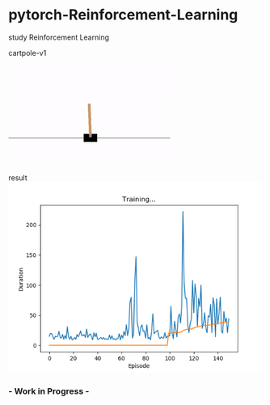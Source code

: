 # pytorch-Reinforcement-Learning
study Reinforcement Learning

cartpole-v1  
![cartpole](https://github.com/KimHS0915/pytorch-Reinforcement-Learning/blob/master/img/cartpole-v1.gif)

result
![result](https://github.com/KimHS0915/pytorch-Reinforcement-Learning/blob/master/img/Figure_2_e150.png)  

### - Work in Progress -
